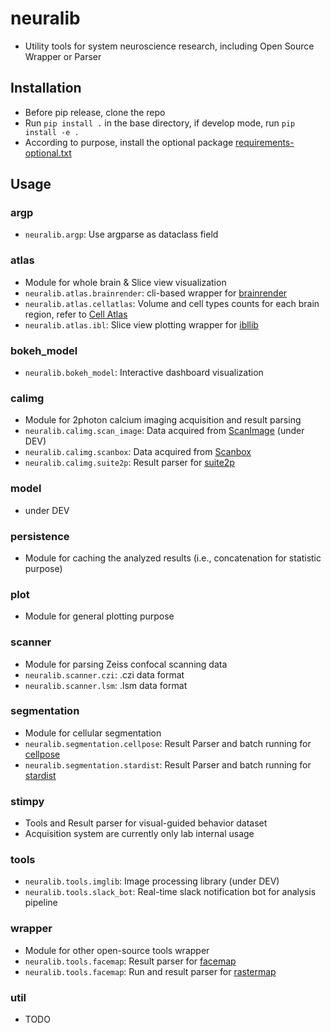 # neuralib
- Utility tools for system neuroscience research, including Open Source Wrapper or Parser

## Installation

- Before pip release, clone the repo
- Run `pip install .` in the base directory, if develop mode, run `pip install -e .`
- According to purpose, install the optional package [requirements-optional.txt](requirements-optional.txt)

## Usage
### argp
- `neuralib.argp`: Use argparse as dataclass field

### atlas
- Module for whole brain & Slice view visualization
- `neuralib.atlas.brainrender`: cli-based wrapper for [brainrender](https://github.com/brainglobe/brainrender)
- `neuralib.atlas.cellatlas`: Volume and cell types counts for each brain region, refer to [Cell Atlas](https://portal.bluebrain.epfl.ch/resources/models/cell-atlas/)
- `neuralib.atlas.ibl`: Slice view plotting wrapper for [ibllib](https://github.com/int-brain-lab/ibllib?tab=readme-ov-file)

### bokeh_model
- `neuralib.bokeh_model`: Interactive dashboard visualization

### calimg
- Module for 2photon calcium imaging acquisition and result parsing
- `neuralib.calimg.scan_image`: Data acquired from [ScanImage](https://www.mbfbioscience.com/products/scanimage/) (under DEV)
- `neuralib.calimg.scanbox`: Data acquired from [Scanbox](https://scanbox.org/tag/two-photon/)
- `neuralib.calimg.suite2p`:  Result parser for [suite2p](https://github.com/MouseLand/suite2p)

### model
- under DEV

### persistence
- Module for caching the analyzed results (i.e., concatenation for statistic purpose)

### plot
- Module for general plotting purpose

### scanner
- Module for parsing Zeiss confocal scanning data
- `neuralib.scanner.czi`: .czi data format
- `neuralib.scanner.lsm`: .lsm data format

### segmentation
- Module for cellular segmentation
- `neuralib.segmentation.cellpose`: Result Parser and batch running for [cellpose](https://github.com/MouseLand/cellpose)
- `neuralib.segmentation.stardist`: Result Parser and batch running for [stardist](https://github.com/stardist/stardist)

### stimpy
- Tools and Result parser for visual-guided behavior dataset
- Acquisition system are currently only lab internal usage

### tools
- `neuralib.tools.imglib`: Image processing library (under DEV)
- `neuralib.tools.slack_bot`: Real-time slack notification bot for analysis pipeline


### wrapper
- Module for other open-source tools wrapper
- `neuralib.tools.facemap`: Result parser for [facemap](https://github.com/MouseLand/facemap)
- `neuralib.tools.facemap`: Run and result parser for [rastermap](https://github.com/MouseLand/rastermap)


### util
- TODO